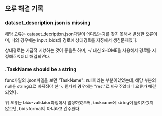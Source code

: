 ## 오류 해결 기록

### dataset_description.json is missing

해당 오류는 dataset_decription.json파일이 어디있는지를 찾지 못해서 발생한 오류이며, 나의 경우에는 input_bids의 경로에 상대경로를 지정해서 생긴문제였다.

상대경로는 가급적 지양하는 것이 좋을듯 하며, ~/ 대신 $HOME을 사용해서 경로를 지정해주었더니 해결되었다.

### .TaskName should be a string

func파일의 .json파일을 보면 "TaskName": null이라는 부분이있었는데, 해당 부분의 null을 string으로 바꿔줘야 한다. 필자의 경우에는 "rest"로 바꿔주었더니 오류가 해결되었다.

위 오류는 bids-validator과정에서 발생하였으며, taskname에 string이 들어가있지 않으면, bids format이 아니라고 간주한다.
